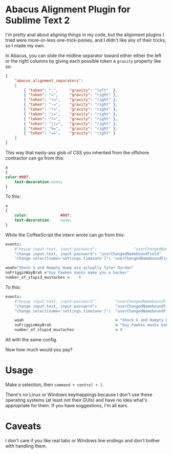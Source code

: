 Abacus Alignment Plugin for Sublime Text 2
================

I'm pretty anal about aligning things in my code, but the alignment plugins I tried were more-or-less one-trick-ponies, and I didn't like any of their tricks, so I made my own.

In Abacus, you can slide the midline separator toward either either the left or the right columns by giving each possible token a `gravity` property like so:

``` json
{
    "abacus_alignment_separators": 
    [    
        { "token": ":",     "gravity": "left"  },
        { "token": "=",     "gravity": "right" },
        { "token": "+=",    "gravity": "right" },
        { "token": "-=",    "gravity": "right" },
        { "token": "*=",    "gravity": "right" },
        { "token": "/=",    "gravity": "right" },
        { "token": "?=",    "gravity": "right" },
        { "token": "||=",   "gravity": "right" },
        { "token": "%=",    "gravity": "right" },
        { "token": "==",    "gravity": "right" }
    ]
}
```

This way that nasty-ass glob of CSS you inherited from the offshore contractor can go from this:

``` css
a 
{
color:#00f;
    text-decoration:none;
}
```

To this:

``` css
a 
{
    color:              #00f;
    text-decoration:    none;
}
```

While the CoffeeScript the intern wrote can go from this:

``` CoffeeScript
events:
    #"keyup input:text, input:password":                "userChangedNameboundField"
    "change input:text, input:password": "userChangedNameboundField"
    "change select[name='settings.timezone']": "userChangedNameboundField"

woah="Shock G and Humpty Hump are actually Tyler Durden"
noFrigginWayBrah ="Guy Fawkes masks make you a hacker"
number_of_stupid_mustaches =    9
```

To this:

``` CoffeeScript
events:
    #"keyup input:text, input:password":        "userChangedNameboundField"
    "change input:text, input:password":        "userChangedNameboundField"
    "change select[name='settings.timezone']":  "userChangedNameboundField"

    woah                                        = "Shock G and Humpty Hump are actually Tyler Durden"
    noFrigginWayBrah                            = "Guy Fawkes masks make you a hacker"
    number_of_stupid_mustaches                  = 9
```

All with the same config.

Now how much would you pay?

Usage
============

Make a selection, then `command + control + ]`.

There's no Linux or Windows keymappings because I don't use these operating systems (at least not their GUIs) and have no idea what's appropriate for them. If you have suggestions, I'm all ears. 

Caveats
============

I don't care if you like real tabs or Windows line endings and don't bother with handling them.